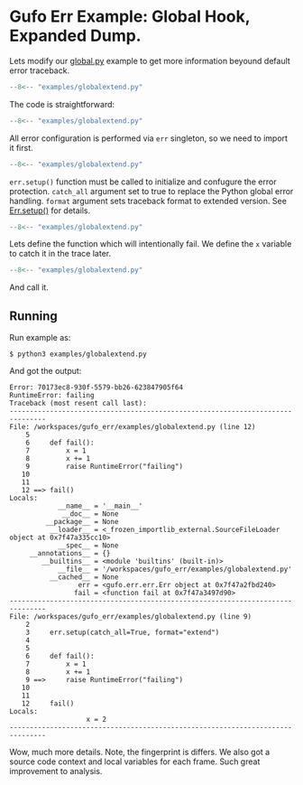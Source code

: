# Gufo Err Example: Global Hook, Expanded Dump.

Lets modify our [global.py](global.md) example to
get more information beyound default error traceback.

```  py title="globalextend.py" linenums="1"
--8<-- "examples/globalextend.py"
```

The code is straightforward:

```  py title="globalextend.py" linenums="1" hl_lines="1"
--8<-- "examples/globalextend.py"
```

All error configuration is performed via `err` singleton,
so we need to import it first.

```  py title="globalextend.py" linenums="1" hl_lines="3"
--8<-- "examples/globalextend.py"
```

`err.setup()` function must be called to initialize and confugure
the error protection. `catch_all` argument set to true to replace
the Python global error handling. `format` argument sets
traceback format to extended version.
See [Err.setup()](../reference/gufo/err/err.md#gufo.err.err.Err.setup) for
details.

```  py title="globalextend.py" linenums="1" hl_lines="6 7 8 9"
--8<-- "examples/globalextend.py"
```

Lets define the function which will intentionally fail. We define
the `x` variable to catch it in the trace later.

```  py title="globalextend.py" linenums="1" hl_lines="12"
--8<-- "examples/globalextend.py"
```

And call it.

## Running

Run example as:

```
$ python3 examples/globalextend.py
```

And got the output:

```
Error: 70173ec8-930f-5579-bb26-623847905f64
RuntimeError: failing
Traceback (most resent call last):
-------------------------------------------------------------------------------
File: /workspaces/gufo_err/examples/globalextend.py (line 12)
    5     
    6     def fail():
    7         x = 1
    8         x += 1
    9         raise RuntimeError("failing")
   10     
   11     
   12 ==> fail()
Locals:
            __name__ = '__main__'
             __doc__ = None
         __package__ = None
          __loader__ = <_frozen_importlib_external.SourceFileLoader object at 0x7f47a335cc10>
            __spec__ = None
     __annotations__ = {}
        __builtins__ = <module 'builtins' (built-in)>
            __file__ = '/workspaces/gufo_err/examples/globalextend.py'
          __cached__ = None
                 err = <gufo.err.err.Err object at 0x7f47a2fbd240>
                fail = <function fail at 0x7f47a3497d90>
-------------------------------------------------------------------------------
File: /workspaces/gufo_err/examples/globalextend.py (line 9)
    2     
    3     err.setup(catch_all=True, format="extend")
    4     
    5     
    6     def fail():
    7         x = 1
    8         x += 1
    9 ==>     raise RuntimeError("failing")
   10     
   11     
   12     fail()
Locals:
                   x = 2
-------------------------------------------------------------------------------
```

Wow, much more details. Note, the fingerprint is differs. We also got a
source code context and local variables for each frame. Such great improvement
to analysis.
